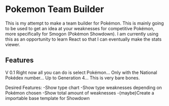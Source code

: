 # Pokemon Team Builder

This is my attempt to make a team builder for Pokémon. This is mainly going to be used to get an idea at your weaknesses for competitive Pokémon, more specifically for Smogon (Pokémon Showdown).
I am currently using this as an opportunity to learn React so that I can eventually make the stats viewer.

## Features
V 0.1
Right now all you can do is select Pokémon... Only with the National Pokédex number... Up to Generation 4... This is very bare bones.

Desired Features:
 -Show type chart
 -Show type weaknesses depending on Pokémon chosen
 -Show total amount of weaknesses
 -(maybe)Create a importable base template for Showdown


